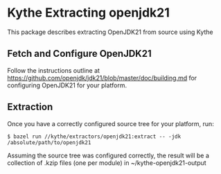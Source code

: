 # Kythe Extracting openjdk21

This package describes extracting OpenJDK21 from source using Kythe

## Fetch and Configure OpenJDK21

Follow the instructions outline at
https://github.com/openjdk/jdk21/blob/master/doc/building.md
for configuring OpenJDK21 for your platform.

## Extraction

Once you have a correctly configured source tree for your platform,
run:

```
$ bazel run //kythe/extractors/openjdk21:extract -- -jdk /absolute/path/to/openjdk21
```

Assuming the source tree was configured correctly, the result will be a
collection of .kzip files (one per module) in ~/kythe-openjdk21-output
